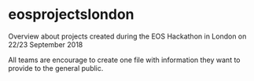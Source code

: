 # eosprojectslondon
Overview about projects created during the EOS Hackathon in London on 22/23 September 2018

All teams are encourage to create one file with information they want to provide to the general public.
